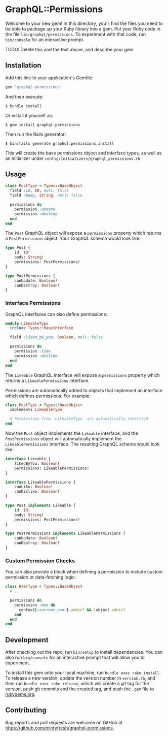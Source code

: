 # GraphQL::Permissions

Welcome to your new gem! In this directory, you'll find the files you need to be able to package up your Ruby library into a gem. Put your Ruby code in the file `lib/graphql/permissions`. To experiment with that code, run `bin/console` for an interactive prompt.

TODO: Delete this and the text above, and describe your gem

## Installation

Add this line to your application's Gemfile:

```ruby
gem 'graphql-permissions'
```

And then execute:

    $ bundle install

Or install it yourself as:

    $ gem install graphql-permissions

Then run the Rails generator:

    $ bin/rails generate graphql:permissions:install

This will create the base permissions object and interface types, as well as an initializer under `config/initializers/graphql_permissions.rb`

## Usage

```ruby
class PostType < Types::BaseObject
  field :id, ID, null: false
  field :body, String, null: false

  permissions do
    permission :update
    permission :destroy
  end
end
```

The `Post` GraphQL object will expose a `permissions` property which returns a `PostPermissions` object.
Your GraphQL schema would look like:

```graphql
type Post {
    id: ID!
    body: String!
    permissions: PostPermissions!
}

type PostPermissions {
    canUpdate: Boolean!
    canDestroy: Boolean!
}
```

### Interface Permissions

GraphQL interfaces can also define permissions:

```ruby
module LikeableType
  include Types::BaseInterface

  field :liked_by_you, Boolean, null: false

  permissions do
    permission :like
    permission :dislike
  end
end
```

The `Likeable` GraphQL interface will expose a `permissions` property which returns a `LikeablePermissions` interface.

Permissions are automatically added to objects that implement an interface which defines permissions. For example:

```ruby
class PostType < Types::BaseObject
  implements LikeableType

  # Permissions from `LikeableType` are automatically inherited
end
```

Now the `Post` object implements the `Likeable` interface, and the `PostPermissions` object will automatically implement the `LikeablePermissions` interface.
The resulting GraphQL schema would look like:

```graphql
interface Likeable {
    likedByYou: Boolean!
    permissions: LikeablePermissions!
}

interface LikeablePermissions {
    canLike: Boolean!
    canDislike: Boolean!
}

type Post implements Likeable {
    id: ID!
    body: String!
    permissions: PostPermissions!
}

type PostPermissions implements LikeablePermissions {
    canUpdate: Boolean!
    canDestroy: Boolean!
}
```

### Custom Permission Checks

You can also provide a block when defining a permission to include custom permission or data-fetching logic:

```ruby
class UserType < Types::BaseObject
  # ...

  permissions do
    permission :ban do
      context[:current_user].admin? && !object.admin?
    end
  end
end
```

## Development

After checking out the repo, run `bin/setup` to install dependencies. You can also run `bin/console` for an interactive prompt that will allow you to experiment.

To install this gem onto your local machine, run `bundle exec rake install`. To release a new version, update the version number in `version.rb`, and then run `bundle exec rake release`, which will create a git tag for the version, push git commits and the created tag, and push the `.gem` file to [rubygems.org](https://rubygems.org).

## Contributing

Bug reports and pull requests are welcome on GitHub at https://github.com/mintyfresh/graphql-permissions.
